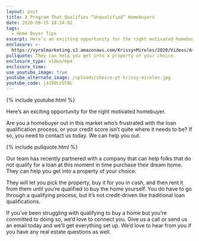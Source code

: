 ```yaml
---
layout: post
title: A Program That Qualifies “Unqualified” Homebuyers
date: 2020-09-15 18:24:02
tags:
  - Home Buyer Tips
excerpt: Here’s an exciting opportunity for the right motivated homebuyer.
enclosure: >-
  https://vyralmarketing.s3.amazonaws.com/Krissy+Mireles/2020/Videos/A+Program+That+Qualifies+Unqualified+Homebuyers.mp4
pullquote: They can help you get into a property of your choice.
enclosure_type: video/mp4
enclosure_time:
use_youtube_image: true
youtube_alternate_image: /uploads/choice-yt-krissy-mireles.jpg
youtube_code: j4J99LcUlNc
---
```


{% include youtube.html %}

Here’s an exciting opportunity for the right motivated homebuyer.

Are you a homebuyer out in this market who’s frustrated with the loan qualification process, or your credit score isn’t quite where it needs to be? If so, you need to contact us today. We can help you out.

{% include pullquote.html %}

Our team has recently partnered with a company that can help folks that do not qualify for a loan at this moment in time purchase their dream home. They can help you get into a property of your choice.

They will let you pick the property, buy it for you in cash, and then rent it from them until you’re qualified to buy the home yourself. You do have to go through a qualifying process, but it’s not credit-driven like traditional loan qualifications.&nbsp;

If you’ve been struggling with qualifying to buy a home but you’re committed to doing so, we’d love to connect you. Give us a call or send us an email today and we’ll get everything set up. We’d love to hear from you if you have any real estate questions as well.<br>&nbsp;